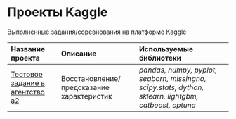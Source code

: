 # Проекты Kaggle
Выполненные задания/соревнования на платформе Kaggle


| Название проекта | Описание | Используемые библиотеки | 
| :---------------------- | :---------------------- | :---------------------- |
| [Тестовое задание в агентство а2](Agency_a2) | Восстановление/предсказание характеристик | *pandas, numpy, pyplot, seaborn, missingno, scipy.stats, dython, sklearn, lightgbm, catboost, optuna* |
